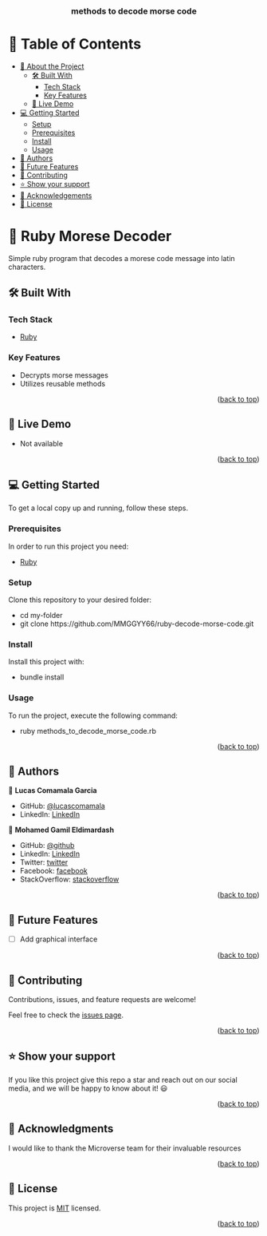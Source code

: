 <a name="readme-top"></a>

<!--
HOW TO USE:
This is an example of how you may give instructions on setting up your project locally.

Modify this file to match your project and remove sections that don't apply.

REQUIRED SECTIONS:
- Table of Contents
- About the Project
  - Built With
  - Live Demo
- Getting Started
- Authors
- Future Features
- Contributing
- Show your support
- Acknowledgements
- License

OPTIONAL SECTIONS:
- FAQ

After you're finished please remove all the comments and instructions!
-->

<div align="center">
  <!-- You are encouraged to replace this logo with your own! Otherwise you can also remove it. -->

  <h3><b>methods to decode morse code</b></h3>

</div>

<!-- TABLE OF CONTENTS -->

# 📗 Table of Contents

- [📖 About the Project](#about-project)
  - [🛠 Built With](#built-with)
    - [Tech Stack](#tech-stack)
    - [Key Features](#key-features)
  - [🚀 Live Demo](#live-demo)
- [💻 Getting Started](#getting-started)
  - [Setup](#setup)
  - [Prerequisites](#prerequisites)
  - [Install](#install)
  - [Usage](#usage)
- [👥 Authors](#authors)
- [🔭 Future Features](#future-features)
- [🤝 Contributing](#contributing)
- [⭐️ Show your support](#support)
- [🙏 Acknowledgements](#acknowledgements)
- [📝 License](#license)

<!-- PROJECT DESCRIPTION -->

# 📖 Ruby Morese Decoder <a name="about-project"></a>

Simple ruby program that decodes a morese code message into latin characters.

## 🛠 Built With <a name="built-with"></a>

### Tech Stack <a name="tech-stack"></a>

  <ul>
    <li><a href="https://www.ruby-lang.org/en/">Ruby</a></li>
  </ul>

<!-- Features -->

### Key Features <a name="key-features"></a>

- Decrypts morse messages
- Utilizes reusable methods

<p align="right">(<a href="#readme-top">back to top</a>)</p>

<!-- LIVE DEMO -->

## 🚀 Live Demo <a name="live-demo"></a>

- Not available

<p align="right">(<a href="#readme-top">back to top</a>)</p>

<!-- GETTING STARTED -->

## 💻 Getting Started <a name="getting-started"></a>

To get a local copy up and running, follow these steps.

### Prerequisites

In order to run this project you need:
<ul>
    <li><a href="https://www.ruby-lang.org/en/">Ruby</a></li>
  </ul>
  
<!--
Example command:

```sh
 gem install rails
```
 -->

### Setup

Clone this repository to your desired folder:
<ul>
<li>cd my-folder</li>
<li>git clone https://github.com/MMGGYY66/ruby-decode-morse-code.git</li>
</ul>

<!--
Example commands:

```sh
  cd my-folder
  git clone git@github.com:myaccount/my-project.git
```
--->

### Install

Install this project with:
<ul>
<li>bundle install</li>
</ul>

<!--
Example command:

```sh
  cd my-project
  gem install
```
--->

### Usage

To run the project, execute the following command:
<ul>
<li>ruby methods_to_decode_morse_code.rb</li>
</ul>

<!--
Example command:

```sh
  rails server
```
--->

<p align="right">(<a href="#readme-top">back to top</a>)</p>

<!-- AUTHORS -->

## 👥 Authors <a name="authors"></a>

👤 **Lucas Comamala Garcia**

- GitHub: [@lucascomamala](https://github.com/lucascomamala)
- LinkedIn: [LinkedIn](https://www.linkedin.com/in/lucas-comamala/)

👤 **Mohamed Gamil Eldimardash**

- GitHub: [@github](https://github.com/MMGGYY66)
- LinkedIn: [LinkedIn](https://www.linkedin.com/in/mohamed-eldimardash-0023a3b5/)
- Twitter: [twitter](https://twitter.com/MOHAMEDELDIMARd)
- Facebook: [facebook](https://www.facebook.com/MOHAMED.ELDIMARDASH/)
- StackOverflow: [stackoverflow](https://stackoverflow.com/users/13605630/mohamed-gamil-eldimardash)

<p align="right">(<a href="#readme-top">back to top</a>)</p>

<!-- FUTURE FEATURES -->

## 🔭 Future Features <a name="future-features"></a>

- [ ] Add graphical interface

<p align="right">(<a href="#readme-top">back to top</a>)</p>

<!-- CONTRIBUTING -->

## 🤝 Contributing <a name="contributing"></a>

Contributions, issues, and feature requests are welcome!

Feel free to check the [issues page](../../issues/).

<p align="right">(<a href="#readme-top">back to top</a>)</p>

<!-- SUPPORT -->

## ⭐️ Show your support <a name="support"></a>

If you like this project give this repo a star and reach out on our social media, and we will be happy to know about it! 😃

<p align="right">(<a href="#readme-top">back to top</a>)</p>

<!-- ACKNOWLEDGEMENTS -->

## 🙏 Acknowledgments <a name="acknowledgements"></a>

I would like to thank the Microverse team for their invaluable resources

<p align="right">(<a href="#readme-top">back to top</a>)</p>

<!-- LICENSE -->

## 📝 License <a name="license"></a>

This project is [MIT](https://github.com/MMGGYY66/ruby-decode-morse-code/blob/methods-to-decode-Morse-code/MIT.md) licensed.

<p align="right">(<a href="#readme-top">back to top</a>)</p>
